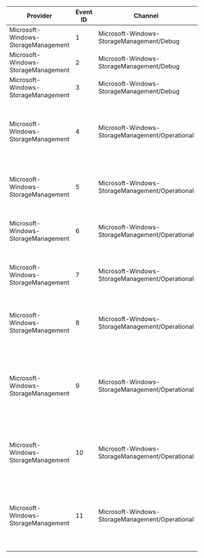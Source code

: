 Provider                             |  Event ID  |  Channel                                          |  Message
-------------------------------------|------------|---------------------------------------------------|--------------------------------------------------------------------------------------------------------------------------------------------------------------------------------------------------------------------------------
Microsoft-Windows-StorageManagement  |  1         |  Microsoft-Windows-StorageManagement/Debug        |  {Message}{FileName}({LineNumber})
Microsoft-Windows-StorageManagement  |  2         |  Microsoft-Windows-StorageManagement/Debug        |  {Message} {ErrorCode}{FileName}({LineNumber})
Microsoft-Windows-StorageManagement  |  3         |  Microsoft-Windows-StorageManagement/Debug        |  {Message}{FileName}({LineNumber})
Microsoft-Windows-StorageManagement  |  4         |  Microsoft-Windows-StorageManagement/Operational  |  An error has occurred during method execution.                    Class: {ClassName}                    Method: {MethodName}                    Error Code: {ErrorCode}                    Error Message: {MessageString}
Microsoft-Windows-StorageManagement  |  5         |  Microsoft-Windows-StorageManagement/Operational  |  An error has occurred during method execution.                   Class: {ClassName}                   Method: {MethodName}                   Error Code: {ErrorCode}
Microsoft-Windows-StorageManagement  |  6         |  Microsoft-Windows-StorageManagement/Operational  |  The Windows Storage Provider host service failed to start.                    Error Code: {ErrorCode}                    Operation: {Operation}
Microsoft-Windows-StorageManagement  |  7         |  Microsoft-Windows-StorageManagement/Operational  |  The Windows Storage Provider host service was started successfully.                    Start time (milliseconds): {StartTime_msecs}
Microsoft-Windows-StorageManagement  |  8         |  Microsoft-Windows-StorageManagement/Operational  |  The Windows Storage Management WMI Provider was loaded.                    Load time (milliseconds): {LoadTime_msecs}
Microsoft-Windows-StorageManagement  |  9         |  Microsoft-Windows-StorageManagement/Operational  |  A Windows Storage Management WMI enumeration operation was performed.                   Class: {ClassName}                   ResultCount: {ResultCount}                   Operation time (milliseconds): {OperationTime_msecs}
Microsoft-Windows-StorageManagement  |  10        |  Microsoft-Windows-StorageManagement/Operational  |  A Windows Storage Management WMI get instance operation was performed.                   Class: {ClassName}                   Operation time (milliseconds): {OperationTime_msecs}
Microsoft-Windows-StorageManagement  |  11        |  Microsoft-Windows-StorageManagement/Operational  |  A Windows Storage Management WMI method operation was performed.                   Class: {ClassName}                   Method: {MethodName}                   Operation time (milliseconds): {OperationTime_msecs}
